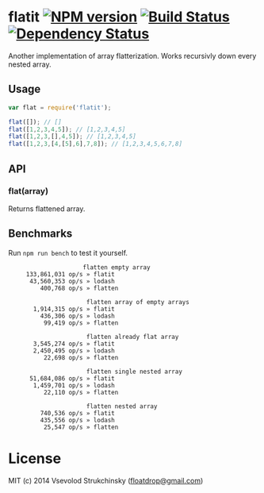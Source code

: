 # flatit [![NPM version][npm-image]][npm-url] [![Build Status][travis-image]][travis-url] [![Dependency Status][depstat-image]][depstat-url]

Another implementation of array flatterization. Works recursivly down every nested array.

## Usage

```js
var flat = require('flatit');

flat([]); // []
flat([1,2,3,4,5]); // [1,2,3,4,5]
flat([1,2,3,[],4,5]); // [1,2,3,4,5]
flat([1,2,3,[4,[5],6],7,8]); // [1,2,3,4,5,6,7,8]
```

## API

### flat(array)

Returns flattened array.

## Benchmarks

Run `npm run bench` to test it yourself.

```
                     flatten empty array
     133,861,031 op/s » flatit
      43,560,353 op/s » lodash
         400,768 op/s » flatten

                      flatten array of empty arrays
       1,914,315 op/s » flatit
         436,306 op/s » lodash
          99,419 op/s » flatten

                      flatten already flat array
       3,545,274 op/s » flatit
       2,450,495 op/s » lodash
          22,698 op/s » flatten

                      flatten single nested array
      51,684,086 op/s » flatit
       1,459,701 op/s » lodash
          22,110 op/s » flatten

                      flatten nested array
         740,536 op/s » flatit
         435,556 op/s » lodash
          25,547 op/s » flatten
```

# License
MIT (c) 2014 Vsevolod Strukchinsky (floatdrop@gmail.com)

[npm-url]: https://npmjs.org/package/flatit
[npm-image]: http://img.shields.io/npm/v/flatit.svg

[travis-url]: https://travis-ci.org/floatdrop/flatit
[travis-image]: http://img.shields.io/travis/floatdrop/flatit.svg

[depstat-url]: https://david-dm.org/floatdrop/flatit
[depstat-image]: https://david-dm.org/floatdrop/flatit.svg?theme=shields.io

